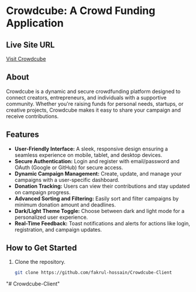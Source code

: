 # Crowdcube: A Crowd Funding Application  

## Live Site URL  
[Visit Crowdcube](https://crowd-cube-fakrul-hossain.netlify.app/)  

## About  
Crowdcube is a dynamic and secure crowdfunding platform designed to connect creators, entrepreneurs, and individuals with a supportive community. Whether you're raising funds for personal needs, startups, or creative projects, Crowdcube makes it easy to share your campaign and receive contributions.  

## Features  
- **User-Friendly Interface:** A sleek, responsive design ensuring a seamless experience on mobile, tablet, and desktop devices.  
- **Secure Authentication:** Login and register with email/password and OAuth (Google or GitHub) for secure access.  
- **Dynamic Campaign Management:** Create, update, and manage your campaigns with a user-specific dashboard.  
- **Donation Tracking:** Users can view their contributions and stay updated on campaign progress.  
- **Advanced Sorting and Filtering:** Easily sort and filter campaigns by minimum donation amount and deadlines.  
- **Dark/Light Theme Toggle:** Choose between dark and light mode for a personalized user experience.  
- **Real-Time Feedback:** Toast notifications and alerts for actions like login, registration, and campaign updates.  

## How to Get Started  
1. Clone the repository.  
   ```bash
   git clone https://github.com/fakrul-hossain/Crowdcube-Client
"# Crowdcube-Client" 

